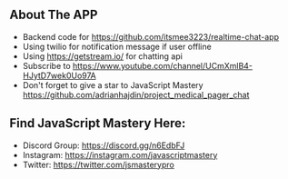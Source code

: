 ## About The APP
- Backend code for https://github.com/itsmee3223/realtime-chat-app
- Using twilio for notification message if user offline
- Using https://getstream.io/ for chatting api
- Subscribe to https://www.youtube.com/channel/UCmXmlB4-HJytD7wek0Uo97A
- Don't forget to give a star to JavaScript Mastery https://github.com/adrianhajdin/project_medical_pager_chat

## Find JavaScript Mastery Here:
- Discord Group: https://discord.gg/n6EdbFJ
- Instagram: https://instagram.com/javascriptmastery
- Twitter: https://twitter.com/jsmasterypro
